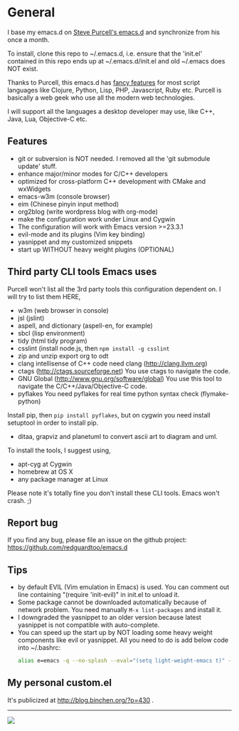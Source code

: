 # General

I base my emacs.d on [Steve Purcell's emacs.d](http://github.com/purcell/emacs.d) and synchronize from his once a month.

To install, clone this repo to ~/.emacs.d, i.e. ensure that the 'init.el' contained in this repo ends up at ~/.emacs.d/init.el and old ~/.emacs does NOT exist.

Thanks to Purcell, this emacs.d has
[fancy features](http://github.com/purcell/emacs.d) for most script
languages like Clojure, Python, Lisp, PHP, Javascript, Ruby
etc. Purcell is basically a web geek who use all the modern web
technologies.

I will support all the languages a desktop developer may use, like
C++, Java, Lua, Objective-C etc.

## Features

* git or subversion is NOT needed. I removed all the 'git submodule update' stuff.
* enhance major/minor modes for C/C++ developers
* optimized for cross-platform C++ development with CMake and wxWidgets
* emacs-w3m (console browser)
* eim (Chinese pinyin input method)
* org2blog (write wordpress blog with org-mode)
* make the configuration work under Linux and Cygwin
* The configuration will work with Emacs version >=23.3.1
* evil-mode and its plugins (Vim key binding)
* yasnippet and my customized snippets
* start up WITHOUT heavy weight plugins (OPTIONAL)

## Third party CLI tools Emacs uses

Purcell won't list all the 3rd party tools this configuration dependent on. I will
try to list them HERE,

* w3m (web browser in console)
* jsl (jslint)
* aspell, and dictionary (aspell-en, for example)
* sbcl (lisp environment)
* tidy (html tidy program)
* csslint (install node.js, then `npm install -g csslint`
* zip and unzip
  export org to odt
* clang
  intellisense of C++ code need clang (http://clang.llvm.org)
* ctags (http://ctags.sourceforge.net)
  You use ctags to navigate the code.
* GNU Global (http://www.gnu.org/software/global)
  You use this tool to navigate the C/C++/Java/Objective-C code.
* pyflakes
  You need pyflakes for real time python syntax check (flymake-python)

Install pip, then `pip install pyflakes`, but on cygwin you need install
  setuptool in order to install pip.
* ditaa, grapviz and planetuml to convert ascii art to diagram and uml.

To install the tools, I suggest using,
* apt-cyg at Cygwin
* homebrew at OS X
* any package manager at Linux

Please note it's totally fine you don't install these CLI tools. Emacs won't crash. ;)
## Report bug
If you find any bug, please file an issue on the github project:
https://github.com/redguardtoo/emacs.d

## Tips
* by default EVIL (Vim emulation in Emacs) is used. You can comment out
 line containing "(require 'init-evil)" in init.el to unload it.
* Some package cannot be downloaded automatically because of network problem.
You need manually `M-x list-packages` and install it.
* I downgraded the yasnippet to an older version because latest yasnippet is
not compatible with auto-complete.
* You can speed up the start up by NOT loading some heavy weight
  components like evil or yasnippet. All you need to do is add below
  code into ~/.bashrc:
  ```sh
  alias e=emacs -q --no-splash --eval="(setq light-weight-emacs t)" -l "$HOME/.emacs.d/init.el"
  ```

## My personal custom.el
It's publicized at http://blog.binchen.org/?p=430 .

<hr>

[![](http://www.linkedin.com/img/webpromo/btn_liprofile_blue_80x15.png)](http://www.linkedin.com/profile/view?id=31199295)
